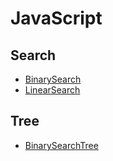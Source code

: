 # JavaScript

## Search
  * [BinarySearch](https://github.com/campanaro/javascript/blob/main/src/Search/BinarySearch.js)
  * [LinearSearch](https://github.com/campanaro/javascript/blob/main/src/Search/LinearSearch.js)

## Tree
  * [BinarySearchTree](https://github.com/campanaro/javascript/blob/main/src/Tree/BinarySearchTree.js)
  